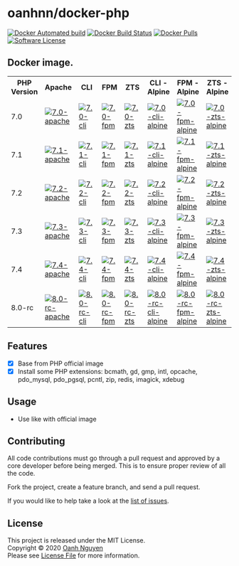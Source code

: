 # oanhnn/docker-php

[![Docker Automated build](https://img.shields.io/docker/automated/oanhnn/php)](https://hub.docker.com/r/oanhnn/php)
[![Docker Build Status](https://img.shields.io/docker/build/oanhnn/php)](https://hub.docker.com/r/oanhnn/php)
[![Docker Pulls](https://img.shields.io/docker/pulls/oanhnn/php)](https://hub.docker.com/r/oanhnn/php)
[![Software License](https://img.shields.io/github/license/oanhnn/docker-php.svg)](LICENSE)

## Docker image.

<table>
  <tr>
    <th>PHP Version</th>
    <th>Apache</th>
    <th>CLI</th>
    <th>FPM</th>
    <th>ZTS</th>
    <th>CLI - Alpine</th>
    <th>FPM - Alpine</th>
    <th>ZTS - Alpine</th>
  </tr>
  <tr>
    <td>7.0</td>
    <td>
      <a href="https://travis-ci.org/oanhnn/docker-php" title="7.0-apache"><img src="https://travis-ci.org/oanhnn/docker-php.svg?branch=7.0-apache" alt="7.0-apache"/></a>
    </td>
    <td>
      <a href="https://travis-ci.org/oanhnn/docker-php" title="7.0-cli"><img src="https://travis-ci.org/oanhnn/docker-php.svg?branch=7.0-cli" alt="7.0-cli"/></a>
    </td>
    <td>
      <a href="https://travis-ci.org/oanhnn/docker-php" title="7.0-fpm"><img src="https://travis-ci.org/oanhnn/docker-php.svg?branch=7.0-fpm" alt="7.0-fpm"/></a>
    </td>
    <td>
      <a href="https://travis-ci.org/oanhnn/docker-php" title="7.0-zts"><img src="https://travis-ci.org/oanhnn/docker-php.svg?branch=7.0-zts" alt="7.0-zts"/></a>
    </td>
    <td>
      <a href="https://travis-ci.org/oanhnn/docker-php" title="7.0-cli-alpine"><img src="https://travis-ci.org/oanhnn/docker-php.svg?branch=7.0-cli-alpine" alt="7.0-cli-alpine"/></a>
    </td>
    <td>
      <a href="https://travis-ci.org/oanhnn/docker-php" title="7.0-fpm-alpine"><img src="https://travis-ci.org/oanhnn/docker-php.svg?branch=7.0-fpm-alpine" alt="7.0-fpm-alpine"/></a>
    </td>
    <td>
      <a href="https://travis-ci.org/oanhnn/docker-php" title="7.0-zts-alpine"><img src="https://travis-ci.org/oanhnn/docker-php.svg?branch=7.0-zts-alpine" alt="7.0-zts-alpine"/></a>
    </td>
  </tr>
  <tr>
    <td>7.1</td>
    <td>
      <a href="https://travis-ci.org/oanhnn/docker-php" title="7.1-apache"><img src="https://travis-ci.org/oanhnn/docker-php.svg?branch=7.1-apache" alt="7.1-apache"/></a>
    </td>
    <td>
      <a href="https://travis-ci.org/oanhnn/docker-php" title="7.1-cli"><img src="https://travis-ci.org/oanhnn/docker-php.svg?branch=7.1-cli" alt="7.1-cli"/></a>
    </td>
    <td>
      <a href="https://travis-ci.org/oanhnn/docker-php" title="7.1-fpm"><img src="https://travis-ci.org/oanhnn/docker-php.svg?branch=7.1-fpm" alt="7.1-fpm"/></a>
    </td>
    <td>
      <a href="https://travis-ci.org/oanhnn/docker-php" title="7.1-zts"><img src="https://travis-ci.org/oanhnn/docker-php.svg?branch=7.1-zts" alt="7.1-zts"/></a>
    </td>
    <td>
      <a href="https://travis-ci.org/oanhnn/docker-php" title="7.1-cli-alpine"><img src="https://travis-ci.org/oanhnn/docker-php.svg?branch=7.1-cli-alpine" alt="7.1-cli-alpine"/></a>
    </td>
    <td>
      <a href="https://travis-ci.org/oanhnn/docker-php" title="7.1-fpm-alpine"><img src="https://travis-ci.org/oanhnn/docker-php.svg?branch=7.1-fpm-alpine" alt="7.1-fpm-alpine"/></a>
    </td>
    <td>
      <a href="https://travis-ci.org/oanhnn/docker-php" title="7.1-zts-alpine"><img src="https://travis-ci.org/oanhnn/docker-php.svg?branch=7.1-zts-alpine" alt="7.1-zts-alpine"/></a>
    </td>
  </tr>
  <tr>
    <td>7.2</td>
    <td>
      <a href="https://travis-ci.org/oanhnn/docker-php" title="7.2-apache"><img src="https://travis-ci.org/oanhnn/docker-php.svg?branch=7.2-apache" alt="7.2-apache"/></a>
    </td>
    <td>
      <a href="https://travis-ci.org/oanhnn/docker-php" title="7.2-cli"><img src="https://travis-ci.org/oanhnn/docker-php.svg?branch=7.2-cli" alt="7.2-cli"/></a>
    </td>
    <td>
      <a href="https://travis-ci.org/oanhnn/docker-php" title="7.2-fpm"><img src="https://travis-ci.org/oanhnn/docker-php.svg?branch=7.2-fpm" alt="7.2-fpm"/></a>
    </td>
    <td>
      <a href="https://travis-ci.org/oanhnn/docker-php" title="7.2-zts"><img src="https://travis-ci.org/oanhnn/docker-php.svg?branch=7.2-zts" alt="7.2-zts"/></a>
    </td>
    <td>
      <a href="https://travis-ci.org/oanhnn/docker-php" title="7.2-cli-alpine"><img src="https://travis-ci.org/oanhnn/docker-php.svg?branch=7.2-cli-alpine" alt="7.2-cli-alpine"/></a>
    </td>
    <td>
      <a href="https://travis-ci.org/oanhnn/docker-php" title="7.2-fpm-alpine"><img src="https://travis-ci.org/oanhnn/docker-php.svg?branch=7.2-fpm-alpine" alt="7.2-fpm-alpine"/></a>
    </td>
    <td>
      <a href="https://travis-ci.org/oanhnn/docker-php" title="7.2-zts-alpine"><img src="https://travis-ci.org/oanhnn/docker-php.svg?branch=7.2-zts-alpine" alt="7.2-zts-alpine"/></a>
    </td>
  </tr>
  <tr>
    <td>7.3</td>
    <td>
      <a href="https://travis-ci.org/oanhnn/docker-php" title="7.3-apache"><img src="https://travis-ci.org/oanhnn/docker-php.svg?branch=7.3-apache" alt="7.3-apache"/></a>
    </td>
    <td>
      <a href="https://travis-ci.org/oanhnn/docker-php" title="7.3-cli"><img src="https://travis-ci.org/oanhnn/docker-php.svg?branch=7.3-cli" alt="7.3-cli"/></a>
    </td>
    <td>
      <a href="https://travis-ci.org/oanhnn/docker-php" title="7.3-fpm"><img src="https://travis-ci.org/oanhnn/docker-php.svg?branch=7.3-fpm" alt="7.3-fpm"/></a>
    </td>
    <td>
      <a href="https://travis-ci.org/oanhnn/docker-php" title="7.3-zts"><img src="https://travis-ci.org/oanhnn/docker-php.svg?branch=7.3-zts" alt="7.3-zts"/></a>
    </td>
    <td>
      <a href="https://travis-ci.org/oanhnn/docker-php" title="7.3-cli-alpine"><img src="https://travis-ci.org/oanhnn/docker-php.svg?branch=7.3-cli-alpine" alt="7.3-cli-alpine"/></a>
    </td>
    <td>
      <a href="https://travis-ci.org/oanhnn/docker-php" title="7.3-fpm-alpine"><img src="https://travis-ci.org/oanhnn/docker-php.svg?branch=7.3-fpm-alpine" alt="7.3-fpm-alpine"/></a>
    </td>
    <td>
      <a href="https://travis-ci.org/oanhnn/docker-php" title="7.3-zts-alpine"><img src="https://travis-ci.org/oanhnn/docker-php.svg?branch=7.3-zts-alpine" alt="7.3-zts-alpine"/></a>
    </td>
  </tr>
  <tr>
    <td>7.4</td>
    <td>
      <a href="https://travis-ci.org/oanhnn/docker-php" title="7.4-apache"><img src="https://travis-ci.org/oanhnn/docker-php.svg?branch=7.4-apache" alt="7.4-apache"/></a>
    </td>
    <td>
      <a href="https://travis-ci.org/oanhnn/docker-php" title="7.4-cli"><img src="https://travis-ci.org/oanhnn/docker-php.svg?branch=7.4-cli" alt="7.4-cli"/></a>
    </td>
    <td>
      <a href="https://travis-ci.org/oanhnn/docker-php" title="7.4-fpm"><img src="https://travis-ci.org/oanhnn/docker-php.svg?branch=7.4-fpm" alt="7.4-fpm"/></a>
    </td>
    <td>
      <a href="https://travis-ci.org/oanhnn/docker-php" title="7.4-zts"><img src="https://travis-ci.org/oanhnn/docker-php.svg?branch=7.4-zts" alt="7.4-zts"/></a>
    </td>
    <td>
      <a href="https://travis-ci.org/oanhnn/docker-php" title="7.4-cli-alpine"><img src="https://travis-ci.org/oanhnn/docker-php.svg?branch=7.4-cli-alpine" alt="7.4-cli-alpine"/></a>
    </td>
    <td>
      <a href="https://travis-ci.org/oanhnn/docker-php" title="7.4-fpm-alpine"><img src="https://travis-ci.org/oanhnn/docker-php.svg?branch=7.4-fpm-alpine" alt="7.4-fpm-alpine"/></a>
    </td>
    <td>
      <a href="https://travis-ci.org/oanhnn/docker-php" title="7.4-zts-alpine"><img src="https://travis-ci.org/oanhnn/docker-php.svg?branch=7.4-zts-alpine" alt="7.4-zts-alpine"/></a>
    </td>
  </tr>
  <tr>
    <td>8.0-rc</td>
    <td>
      <a href="https://travis-ci.org/oanhnn/docker-php" title="8.0-rc-apache"><img src="https://travis-ci.org/oanhnn/docker-php.svg?branch=8.0-rc-apache" alt="8.0-rc-apache"/></a>
    </td>
    <td>
      <a href="https://travis-ci.org/oanhnn/docker-php" title="8.0-rc-cli"><img src="https://travis-ci.org/oanhnn/docker-php.svg?branch=8.0-rc-cli" alt="8.0-rc-cli"/></a>
    </td>
    <td>
      <a href="https://travis-ci.org/oanhnn/docker-php" title="8.0-rc-fpm"><img src="https://travis-ci.org/oanhnn/docker-php.svg?branch=8.0-rc-fpm" alt="8.0-rc-fpm"/></a>
    </td>
    <td>
      <a href="https://travis-ci.org/oanhnn/docker-php" title="8.0-rc-zts"><img src="https://travis-ci.org/oanhnn/docker-php.svg?branch=8.0-rc-zts" alt="8.0-rc-zts"/></a>
    </td>
    <td>
      <a href="https://travis-ci.org/oanhnn/docker-php" title="8.0-rc-cli-alpine"><img src="https://travis-ci.org/oanhnn/docker-php.svg?branch=8.0-rc-cli-alpine" alt="8.0-rc-cli-alpine"/></a>
    </td>
    <td>
      <a href="https://travis-ci.org/oanhnn/docker-php" title="8.0-rc-fpm-alpine"><img src="https://travis-ci.org/oanhnn/docker-php.svg?branch=8.0-rc-fpm-alpine" alt="8.0-rc-fpm-alpine"/></a>
    </td>
    <td>
      <a href="https://travis-ci.org/oanhnn/docker-php" title="8.0-rc-zts-alpine"><img src="https://travis-ci.org/oanhnn/docker-php.svg?branch=8.0-rc-zts-alpine" alt="8.0-rc-zts-alpine"/></a>
    </td>
  </tr>
</table>

## Features

- [x] Base from PHP official image
- [x] Install some PHP extensions: bcmath, gd, gmp, intl, opcache, pdo_mysql, pdo_pgsql, pcntl, zip, redis, imagick, xdebug

## Usage

- Use like with official image

## Contributing

All code contributions must go through a pull request and approved by a core developer before being merged. 
This is to ensure proper review of all the code.

Fork the project, create a feature branch, and send a pull request.

If you would like to help take a look at the [list of issues](https://github.com/oanhnn/docker-php/issues).

## License

This project is released under the MIT License.   
Copyright © 2020 [Oanh Nguyen](https://github.com/oanhnn)   
Please see [License File](./LICENSE) for more information.
